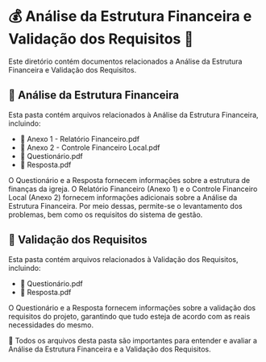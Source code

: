 # 💰 Análise da Estrutura Financeira e Validação dos Requisitos 🧾

Este diretório contém documentos relacionados a Análise da Estrutura Financeira e Validação dos Requisitos.

## 💸 Análise da Estrutura Financeira

Esta pasta contém arquivos relacionados à Análise da Estrutura Financeira, incluindo:

- 📄 Anexo 1 - Relatório Financeiro.pdf
- 📄 Anexo 2 - Controle Financeiro Local.pdf
- 📝 Questionário.pdf
- 📝 Resposta.pdf

O Questionário e a Resposta fornecem informações sobre a estrutura de finanças da igreja. O Relatório Financeiro (Anexo 1) e o Controle Financeiro Local (Anexo 2) fornecem informações adicionais sobre a Análise da Estrutura Financeira. Por meio dessas, permite-se o levantamento dos problemas, bem como os requisitos do sistema de gestão.

## 🧪 Validação dos Requisitos

Esta pasta contém arquivos relacionados à Validação dos Requisitos, incluindo:

- 📝 Questionário.pdf
- 📝 Resposta.pdf

O Questionário e a Resposta fornecem informações sobre a validação dos requisitos do projeto, garantindo que tudo esteja de acordo com as reais necessidades do mesmo.

📣 Todos os arquivos desta pasta são importantes para entender e avaliar a Análise da Estrutura Financeira e a Validação dos Requisitos.
